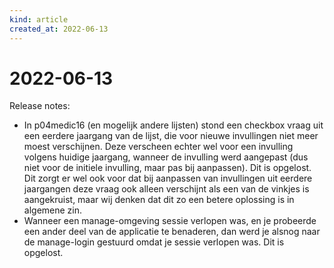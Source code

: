 ```yaml
---
kind: article
created_at: 2022-06-13
---
```


# 2022-06-13

Release notes:

* In p04medic16 (en mogelijk andere lijsten) stond een checkbox vraag uit een eerdere jaargang van de lijst, die voor nieuwe invullingen niet meer moest verschijnen. Deze verscheen echter wel voor een invulling volgens huidige jaargang, wanneer de invulling werd aangepast (dus niet voor de initiele invulling, maar pas bij aanpassen). Dit is opgelost. Dit zorgt er wel ook voor dat bij aanpassen van invullingen uit eerdere jaargangen deze vraag ook alleen verschijnt als een van de vinkjes is aangekruist, maar wij denken dat dit zo een betere oplossing is in algemene zin.
* Wanneer een manage-omgeving sessie verlopen was, en je probeerde een ander deel van de applicatie te benaderen, dan werd je alsnog naar de manage-login gestuurd omdat je sessie verlopen was. Dit is opgelost.
